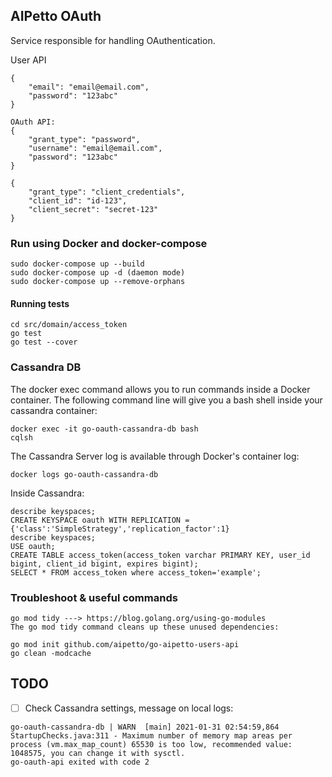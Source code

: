 ## AIPetto OAuth
Service responsible for handling OAuthentication.

User API
```
{
    "email": "email@email.com",
    "password": "123abc"
}

OAuth API:
{
    "grant_type": "password",
    "username": "email@email.com",
    "password": "123abc"
}

{
    "grant_type": "client_credentials",
    "client_id": "id-123",
    "client_secret": "secret-123"
}

```

### Run using Docker and docker-compose
```
sudo docker-compose up --build
sudo docker-compose up -d (daemon mode)
sudo docker-compose up --remove-orphans
```

#### Running tests
```
cd src/domain/access_token
go test 
go test --cover
```

### Cassandra DB

The docker exec command allows you to run commands inside a Docker container. 
The following command line will give you a bash shell inside your cassandra container:

```
docker exec -it go-oauth-cassandra-db bash
cqlsh
```
The Cassandra Server log is available through Docker's container log:
```
docker logs go-oauth-cassandra-db
```

Inside Cassandra:
```
describe keyspaces;
CREATE KEYSPACE oauth WITH REPLICATION = {'class':'SimpleStrategy','replication_factor':1}
describe keyspaces;
USE oauth;
CREATE TABLE access_token(access_token varchar PRIMARY KEY, user_id bigint, client_id bigint, expires bigint);
SELECT * FROM access_token where access_token='example';
```


### Troubleshoot & useful commands
```
go mod tidy ---> https://blog.golang.org/using-go-modules
The go mod tidy command cleans up these unused dependencies:

go mod init github.com/aipetto/go-aipetto-users-api
go clean -modcache
```

## TODO
-[ ] Check Cassandra settings, message on local logs:
```
go-oauth-cassandra-db | WARN  [main] 2021-01-31 02:54:59,864 StartupChecks.java:311 - Maximum number of memory map areas per process (vm.max_map_count) 65530 is too low, recommended value: 1048575, you can change it with sysctl.
go-oauth-api exited with code 2
```